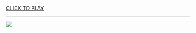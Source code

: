 
<a href="https://premium76.site?title=pluto_games_unblocked&ref=13M">CLICK TO PLAY</a></h3>
<hr>

<a href="https://premium76.site?title=pluto_games_unblocked&ref=13M"><img src="https://clearcache.store/games.png"></a>


